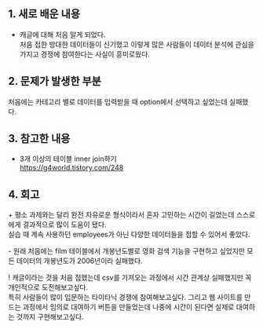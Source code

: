 ## 1. 새로 배운 내용

+ 캐글에 대해 처음 알게 되었다.  
처음 접한 방대한 데이터들이 신기했고 이렇게 많은 사람들이 데이터 분석에 관심을 가지고 경쟁에 참여한다는 사실이 흥미로웠다.

## 2. 문제가 발생한 부분  
처음에는 카테고리 별로 데이터를 입력받을 때 option에서 선택하고 싶었는데 실패했다.

## 3. 참고한 내용
+ 3개 이상의 테이블 inner join하기  
https://g4world.tistory.com/248

## 4. 회고
\+ 평소 과제와는 달리 완전 자유로운 형식이라서 혼자 고민하는 시간이 길었는데 스스로에게 결과적으로 많이 도움이 됐다.    
실습 때 계속 사용하던 employees가 아닌 다양한 데이터들을 접할 수 있어서 좋았다.

\- 원래 처음에는 film 테이블에서 개봉년도별로 영화 검색 기능을 구현하고 싶었지만 모든 데이터의 개봉년도가 2006년이라 실패했다.

\! 캐글이라는 것을 처음 접했는데 csv를 가져오는 과정에서 시간 관계상 실패했지만 꼭 개인적으로 도전해보고싶다.  
특히 사람들이 많이 입문하는 타이타닉 경쟁에 참여해보고싶다.
그리고 웹 사이트를 만드는 과정에서 임의로 대여하기 버튼을 만들었는데 나중에 시간이 된다면 실제로 대여하는 것까지 구현해보고싶다.
